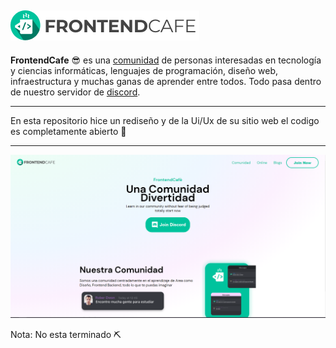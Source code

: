 ![Logo](https://raw.githubusercontent.com/cutioluis/Frontend-Cafe/master/src/assets/static/logo-cafe.png)
------------
**FrontendCafe** 😎  es una [comunidad](https://frontend.cafe/ "comunidad") de personas interesadas en tecnología y ciencias informáticas, lenguajes de programación, diseño web, infraestructura y muchas ganas de aprender entre todos. Todo pasa dentro de nuestro servidor de [discord](https://discord.com/invite/frontendcafe "discord").

------------
En esta repositorio hice un rediseño y de la Ui/Ux de su sitio web el codigo es completamente abierto 💚

------------

[![Image](https://raw.githubusercontent.com/cutioluis/Frontend-Cafe/master/src/assets/styles/Capture.PNG "Image")](https://raw.githubusercontent.com/cutioluis/Frontend-Cafe/master/src/assets/styles/Capture.PNG "Image")

Nota: No esta terminado ⛏
